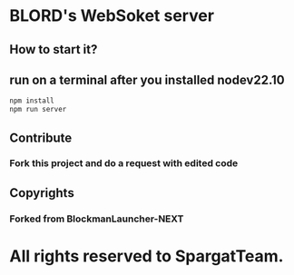 # BLORD's WebSoket server

## How to start it?

## run on a terminal after you installed nodev22.10

```bash
npm install
npm run server
```

## Contribute

### Fork this project and do a request with edited code

## Copyrights

### Forked from BlockmanLauncher-NEXT

# All rights reserved to SpargatTeam.